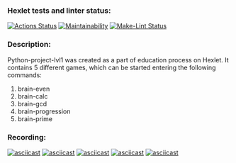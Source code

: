 ### Hexlet tests and linter status:
[![Actions Status](https://github.com/TamaraTamaraTamara/python-project-lvl1/workflows/hexlet-check/badge.svg)](https://github.com/TamaraTamaraTamara/python-project-lvl1/actions)
[![Maintainability](https://api.codeclimate.com/v1/badges/a99a88d28ad37a79dbf6/maintainability)](https://codeclimate.com/github/codeclimate/codeclimate/maintainability)
[![Make-Lint Status](https://github.com/TamaraTamaraTamara/python-project-lvl1/workflows/Python%20CI/badge.svg)](https://github.com/TamaraTamaraTamara/python-project-lvl1/actions)

### Description:
Python-project-lvl1 was created as a part of education process on Hexlet. It contains 5 different games, which can be started entering the following commands:<br>

1. brain-even <br>
2. brain-calc <br>
3. brain-gcd <br>
4. brain-progression <br>
5. brain-prime <br>


### Recording:
[![asciicast](https://asciinema.org/a/415385.svg)](https://asciinema.org/a/415385)
[![asciicast](https://asciinema.org/a/415833.svg)](https://asciinema.org/a/415833)
[![asciicast](https://asciinema.org/a/416170.svg)](https://asciinema.org/a/416170)
[![asciicast](https://asciinema.org/a/416495.svg)](https://asciinema.org/a/416495)
[![asciicast](https://asciinema.org/a/415385.svg)](https://asciinema.org/a/415385)

